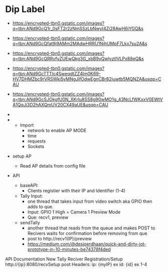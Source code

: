 
# Dip Label
- https://encrypted-tbn0.gstatic.com/images?q=tbn:ANd9GcQ1r_0sFT2r2zNmSSzLbNwyI4Zi28AwH6iYGQ&s
- https://encrypted-tbn0.gstatic.com/images?q=tbn:ANd9GcQfat9j9AMm2MAdwHRRU1NjhUMpF7Lkx7su2A&s
- https://encrypted-tbn0.gstatic.com/images?q=tbn:ANd9GcQRRvfyZUEwQkg3G_xbB9vQwlyztlVLPx88eQ&s
- https://encrypted-tbn0.gstatic.com/images?q=tbn:ANd9GcTTTIc4SweqdtZZ4lm0K69-HV7DHMZbc9rVRSWki5vMNgJifOdwEgnCBr82juwtb5MQNZA&usqp=CAU
- https://encrypted-tbn0.gstatic.com/images?q=tbn:ANd9GcSJOkgfU0N_XKrlu8SS8g90wMO1g_43NcLfWKxxV0EWtVA1QqJi3D2hAXQmUV20CX49aUE&usqp=CAU
- 
- - Import 
	- network to enable AP MODE
	- time
	- requests
	- Sockets
- setup AP
	- Read AP details from config file 
 
- API
    - baseAPI:
      - Clients registier with their IP and Identifier (1-4)
  	- Tally Input:
    	- one thread that takes input from video switch aka GPIO then adds to que. 
    	- Input: GPIO 1 High = Camera 1 Preview Mode
    	- Que: recv1, preview
	- sendTally
    	- another thread that reads from the queue and makes POST to Recivers waits for confirmation before removing from que
    	- post to http://recv1(IP)/preview
      	- https://medium.com/@desjoerdhaan/quick-and-dirty-iot-prototype-in-10-minutes-be74378f4ded


API Documentation
    New Tally Reciver Registration/Setup
        http://{ip}:8080/recvSetup
        post
        Headers: 
            ip: {myIP} ex 
            id: {id} ex 1-4